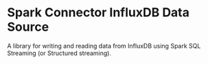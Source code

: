 # Spark Connector InfluxDB Data Source
A library for writing and reading data from InfluxDB using Spark SQL Streaming (or Structured streaming).
